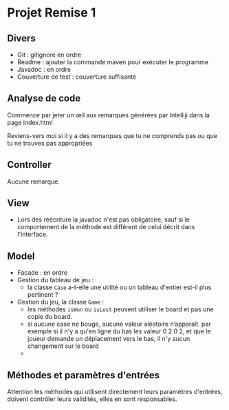 # Projet Remise 1

## Divers

- Git : gitignore en ordre
- Readme : ajouter la commande maven pour exécuter le programme
- Javadoc : en ordre
- Couverture de test : couverture suffisante

## Analyse de code

Commence par jeter un œil aux remarques générées par Intelliji dans la page index.html

Reviens-vers moi si il y a des remarques que tu ne comprends pas ou que tu ne trouves pas appropriées

## Controller

Aucune remarque.

## View

- Lors des réécriture la javadoc n'est pas obligatoire, sauf si le comportement de la méthode est différent de celui décrit dans l'interface.

## Model

- Facade : en ordre
- Gestion du tableau de jeu : 
  - la classe `Case` a-t-elle une utilité ou un tableau d'entier est-il plus pertinent ?
- Gestion du jeu, la classe `Game` : 
  - les méthodes `isWon` ou `isLost` peuvent utiliser le board et pas une copie du board.
  - si aucune case ne bouge, aucune valeur aléatoire n’apparaît. par exemple si il n'y a qu'en ligne du bas les valeur 0 2 0 2, et que le joueur demande un déplacement vers le bas, il n'y aucun changement sur le board
  - 

## Méthodes et paramètres d'entrées

Attention les méthodes qui utilisent directement leurs paramètres d'entrées, doivent contrôler leurs validités, elles en sont responsables. 





